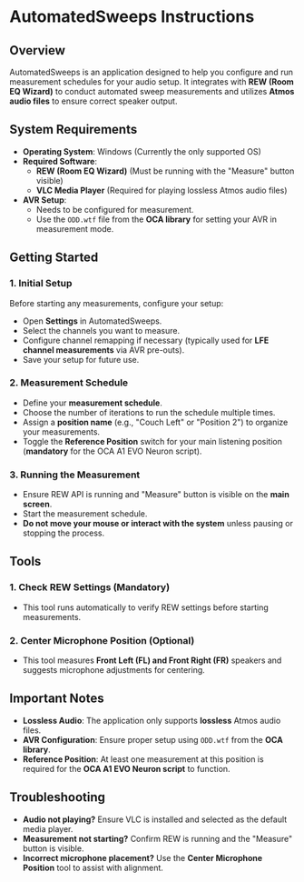 # AutomatedSweeps Instructions

## Overview
AutomatedSweeps is an application designed to help you configure and run measurement schedules for your audio setup. It integrates with **REW (Room EQ Wizard)** to conduct automated sweep measurements and utilizes **Atmos audio files** to ensure correct speaker output.

## System Requirements
- **Operating System**: Windows (Currently the only supported OS)
- **Required Software**:
  - **REW (Room EQ Wizard)** (Must be running with the "Measure" button visible)
  - **VLC Media Player** (Required for playing lossless Atmos audio files)
- **AVR Setup**:
  - Needs to be configured for measurement.
  - Use the `ODD.wtf` file from the **OCA library** for setting your AVR in measurement mode.

## Getting Started
### 1. Initial Setup
Before starting any measurements, configure your setup:
- Open **Settings** in AutomatedSweeps.
- Select the channels you want to measure.
- Configure channel remapping if necessary (typically used for **LFE channel measurements** via AVR pre-outs).
- Save your setup for future use.

### 2. Measurement Schedule
- Define your **measurement schedule**.
- Choose the number of iterations to run the schedule multiple times.
- Assign a **position name** (e.g., "Couch Left" or "Position 2") to organize your measurements.
- Toggle the **Reference Position** switch for your main listening position (**mandatory** for the OCA A1 EVO Neuron script).

### 3. Running the Measurement
- Ensure REW API is running and "Measure" button is visible on the **main screen**.
- Start the measurement schedule.
- **Do not move your mouse or interact with the system** unless pausing or stopping the process.

## Tools
### 1. Check REW Settings (Mandatory)
- This tool runs automatically to verify REW settings before starting measurements.

### 2. Center Microphone Position (Optional)
- This tool measures **Front Left (FL) and Front Right (FR)** speakers and suggests microphone adjustments for centering.

## Important Notes
- **Lossless Audio**: The application only supports **lossless** Atmos audio files.
- **AVR Configuration**: Ensure proper setup using `ODD.wtf` from the **OCA library**.
- **Reference Position**: At least one measurement at this position is required for the **OCA A1 EVO Neuron script** to function.

## Troubleshooting
- **Audio not playing?** Ensure VLC is installed and selected as the default media player.
- **Measurement not starting?** Confirm REW is running and the "Measure" button is visible.
- **Incorrect microphone placement?** Use the **Center Microphone Position** tool to assist with alignment.
